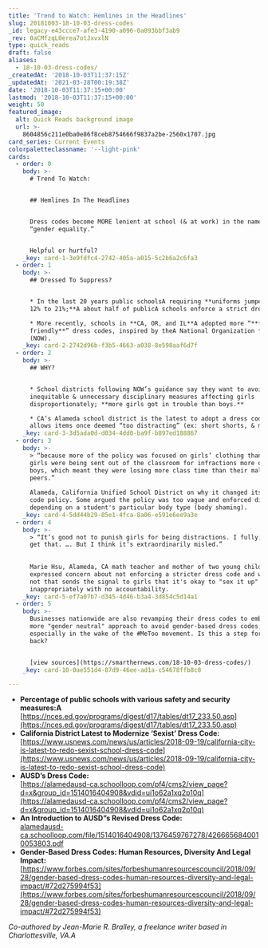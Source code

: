```yaml
---
title: 'Trend to Watch: Hemlines in the Headlines'
slug: 20181003-18-10-03-dress-codes
_id: legacy-e43ccce7-afe3-4190-a096-0a093bbf3ab9
_rev: 0aCMfzqL0erea7otJxvxlN
type: quick_reads
draft: false
aliases:
  - 18-10-03-dress-codes/
_createdAt: '2018-10-03T11:37:15Z'
_updatedAt: '2021-03-28T00:19:38Z'
date: '2018-10-03T11:37:15+00:00'
lastmod: '2018-10-03T11:37:15+00:00'
weight: 50
featured_image:
  alt: Quick Reads background image
  url: >-
    8604856c211e0ba0e86f8ceb8754666f9837a2be-2560x1707.jpg
card_series: Current Events
colorpaletteclassname: '--light-pink'
cards:
  - order: 0
    body: >-
      # Trend To Watch:


      ## Hemlines In The Headlines


      Dress codes become MORE lenient at school (& at work) in the name of
      “gender equality.”


      Helpful or hurtful?
    _key: card-1-3e9fdfc4-2742-405a-a015-5c2b6a2c6fa3
  - order: 1
    body: >-
      ## Dressed To Suppress?


      * In the last 20 years public schoolsA requiring **uniforms jumped from
      12% to 21%;**A about half of publicA schools enforce a strict dress code.

      * More recently, schools in **CA, OR, and IL**A adopted more “**femaleA
      friendly**” dress codes, inspired by theA National Organization for Women
      (NOW).
    _key: card-2-2742d96b-f3b5-4663-a038-8e598aaf6d7f
  - order: 2
    body: >-
      ## WHY?


      * School districts following NOW’s guidance say they want to avoid
      inequitable & unnecessary disciplinary measures affecting girls
      disproportionately; **more girls got in trouble than boys.**

      * CA’s Alameda school district is the latest to adopt a dress code that
      allows items once deemed “too distracting” (ex: short shorts, & midriffs).
    _key: card-3-3d5ada0d-d034-4dd0-ba9f-b897ed188867
  - order: 3
    body: >-
      > “because more of the policy was focused on girls’ clothing than boys,
      girls were being sent out of the classroom for infractions more often than
      boys, which meant they were losing more class time than their male
      peers.”  
        
      Alameda, California Unified School District on why it changed its dress
      code policy. Some argued the policy was too vague and enforced differently
      depending on a student's particular body type (body shaming).
    _key: card-4-5dd44b29-85e1-4fca-8a06-e591e6ee9a3e
  - order: 4
    body: >-
      > “It’s good not to punish girls for being distractions. I fully, fully
      get that. …. But I think it’s extraordinarily misled.”  
        
        
      Marie Hsu, Alameda, CA math teacher and mother of two young children. She
      expressed concern about not enforcing a stricter dress code and whether or
      not that sends the signal to girls that it's okay to "sex it up" or dress
      inappropriately with no accountability.
    _key: card-5-ef7a07b7-d345-4d46-b3a4-3d854c5d14a1
  - order: 5
    body: >-
      Businesses nationwide are also revamping their dress codes to embrace a
      more "gender neutral" approach to avoid gender-based dress codes,
      especially in the wake of the #MeToo movement. Is this a step forward or
      back?


      [view sources](https://smarthernews.com/18-10-03-dress-codes/)
    _key: card-10-0ae551d4-87d9-46ee-ad1a-c54678ffb8c8

---
```

* **Percentage of public schools with various safety and security measures:A**  
[https://nces.ed.gov/programs/digest/d17/tables/dt17_233.50.asp](https://nces.ed.gov/programs/digest/d17/tables/dt17_233.50.asp)
* **California District Latest to Modernize ‘Sexist’ Dress Code:** [https://www.usnews.com/news/us/articles/2018-09-19/california-city-is-latest-to-redo-sexist-school-dress-code](https://www.usnews.com/news/us/articles/2018-09-19/california-city-is-latest-to-redo-sexist-school-dress-code)
* **AUSD’s Dress Code:**  
[https://alamedausd-ca.schoolloop.com/pf4/cms2/view_page?d=x&group_id=1514016404908&vdid=ui1o62a1xq2p10q](https://alamedausd-ca.schoolloop.com/pf4/cms2/view_page?d=x&group_id=1514016404908&vdid=ui1o62a1xq2p10q)
* **An Introduction to AUSD”s Revised Dress Code:**  
[alamedausd-ca.schoolloop.com/file/1514016404908/1376459767278/4266656840010053803.pdf](http://alamedausd-ca.schoolloop.com/file/1514016404908/1376459767278/4266656840010053803.pdf)
* **Gender-Based Dress Codes: Human Resources, Diversity And Legal Impact:** [https://www.forbes.com/sites/forbeshumanresourcescouncil/2018/09/28/gender-based-dress-codes-human-resources-diversity-and-legal-impact/#72d275994f53](https://www.forbes.com/sites/forbeshumanresourcescouncil/2018/09/28/gender-based-dress-codes-human-resources-diversity-and-legal-impact/#72d275994f53)

_Co-authored by Jean-Marie R. Bralley, a freelance writer based in Charlottesville, VA.A_
